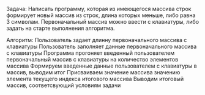 Задача: 
 Написать программу, которая из имеющегося массива строк формирует новый массив из строк, длина которых меньше, либо равна 3 символам. Первоначальный массив можно ввести с клавиатуры, либо задать на старте выполнения алгоритма.

Алгоритм:
Пользователь задает длинну первоначального массива с клавиатуры
Пользователь заполняет данные первоначального массива с клавиатуры
Программа прогоняет введенный пользователем первоначальный массив с клавиатуры на количество элементов массива 
Формируем введенные данные пользователем с клавиатуры в массив, выводим итог
Присваиваем значение массива значению элемента текущего индекса итогового массива
Выводим итоговый массив, соответсвующий условиям задачи